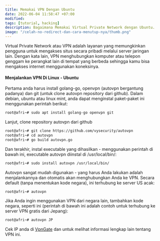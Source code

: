 ```yaml
---
title: Memakai VPN Dengan Ubuntu
date: 2022-06-04 11:58:47 +07:00
modified:
tags: [tutorial, hacking]
description: Bagaimana Memakai Virtual Private Network dengan Ubuntu.
image: "/celah-no-redirect-dan-cara-menutup-nya/thumb.png"
---
```


Virtual Private Network atau VPN adalah layanan yang memungkinkan pengguna untuk mengakses situs secara pribadi melalui server jaringan lain. Dengan kata lain, VPN menghubungkan komputer atau telepon genggam ke perangkat lain di tempat yang berbeda sehingga kamu bisa mengakses internet menggunakan koneksinya.


#### Menjalankan VPN  Di Linux - Ubuntu

Pertama anda harus install golang-go, openvpn (autovpn bergantung padanya) dan git (untuk clone autovpn repository dari github). Dalam debian, ubuntu atau linux mint, anda dapat menginstal paket-paket ini menggunakan perintah berikut:

```bash
root@afri~# sudo apt install golang-go openvpn git
```

Lanjut, clone repository autovpn dari github
```bash
root@afri~# git clone https://github.com/vysecurity/autovpn
root@afri~# cd autovpn
root@afri~# go build autovpn.go
```

Dan terakhir, instal executable yang dihasilkan - menggunakan perintah di bawah ini, executable autovpn diinstal di /usr/local/bin/:
```bash
root@afri~# sudo install autovpn /usr/local/bin/
```

Autovpn sangat mudah digunakan - yang harus Anda lakukan adalah menjalankannya dan otomatis akan menghubungkan Anda ke VPN. Secara default (tanpa menentukan kode negara), ini terhubung ke server US acak:

```bash
root@afri~# autovpn
```

Jika Anda ingin menggunakan VPN dari negara lain, tambahkan kode negara, seperti ini (perintah di bawah ini adalah contoh untuk terhubung ke server VPN gratis dari Jepang):

```bash
root@afri~# autovpn JP
```

Cek IP anda di <a href="https://www.vpngate.net/en/">VpnGate</a> dan untuk melihat informasi lengkap lain tentang VPN ini.

